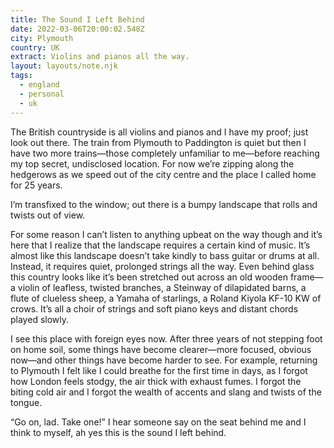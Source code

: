 ```yaml
---
title: The Sound I Left Behind
date: 2022-03-06T20:00:02.548Z
city: Plymouth
country: UK
extract: Violins and pianos all the way.
layout: layouts/note.njk
tags:
  - england
  - personal
  - uk
---
```


The British countryside is all violins and pianos and I have my proof; just look out there. The train from Plymouth to Paddington is quiet but then I have two more trains—those completely unfamiliar to me—before reaching my top secret, undisclosed location. For now we’re zipping along the hedgerows as we speed out of the city centre and the place I called home for 25 years.

I’m transfixed to the window; out there is a bumpy landscape that rolls and twists out of view.

For some reason I can’t listen to anything upbeat on the way though and it’s here that I realize that the landscape requires a certain kind of music. It’s almost like this landscape doesn’t take kindly to bass guitar or drums at all. Instead, it requires quiet, prolonged strings all the way. Even behind glass this country looks like it’s been stretched out across an old wooden frame—a violin of leafless, twisted branches, a Steinway of dilapidated barns, a flute of clueless sheep, a Yamaha of starlings, a Roland Kiyola KF-10 KW of crows. It’s all a choir of strings and soft piano keys and distant chords played slowly.

I see this place with foreign eyes now. After three years of not stepping foot on home soil, some things have become clearer—more focused, obvious now—and other things have become harder to see. For example, returning to Plymouth I felt like I could breathe for the first time in days, as I forgot how London feels stodgy, the air thick with exhaust fumes. I forgot the biting cold air and I forgot the wealth of accents and slang and twists of the tongue.

“Go on, lad. Take one!” I hear someone say on the seat behind me and I think to myself, ah yes this is the sound I left behind.
